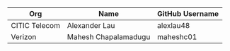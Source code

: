 | Org                    | Name                                      | GitHub Username        |
| -----------------------| ------------------------------------------| -----------------------|
| CITIC Telecom | Alexander Lau | alexlau48 |
| Verizon | Mahesh Chapalamadugu | maheshc01 |
